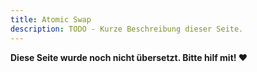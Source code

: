 ```yaml
---
title: Atomic Swap
description: TODO - Kurze Beschreibung dieser Seite.
---
```


**Diese Seite wurde noch nicht übersetzt. Bitte hilf mit! ❤**
